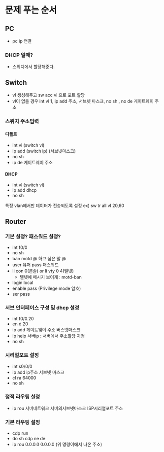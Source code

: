 # 문제 푸는 순서
## PC
- pc ip 연결

### DHCP 일때?
- 스위치에서 할당해준다.

## Switch
- vl 생성해주고 sw acc vl 으로 포트 할당
- vl이 없을 경우 int vl 1, ip add 주소, 서브넷 마스크, no sh , no de 게이트웨이 주소

### 스위치 주소입력
#### 디폴트
- int vl (switch vl)
- ip add (switch ip) (서브넷마스크)
- no sh
- ip de 게이트웨이 주소
#### DHCP
- int vl (switch vl)
- ip add dhcp
- no sh

특정 vlan에서만 데이터가 전송되도록 설정 ex) sw tr all vl 20,60

## Router
### 기본 설정? 패스워드 설정?
- int f0/0
- no sh
- ban motd @ 하고 싶은 말 @
- user 유저 pass 패스워드
- li con 0(콘솔)    or   li vty 0 4(텔넷)
  - 텔넷에 메시지 보이게 : motd-ban   
- login local
- enable pass (Privilege mode 암호)
- ser pass

### 서브 인터페이스 구성 및 dhcp 설정
- int f0/0.20
- en d 20
- ip add 게이트웨이 주소 버스넷마스크
- ip help 서버ip : 서버에서 주소할당 지정
- no sh

### 시리얼포트 설정
- int s0/0/0
- ip add ip주소 서브넷 마스크
- cl ra 64000
- no sh

### 정적 라우팅 설정
- ip rou 서버네트워크 서버의서브넷마스크 ISP시리얼포트 주소

### 기본 라우팅 설정
- cdp run
- do sh cdp ne de
- ip rou 0.0.0.0 0.0.0.0 (위 명령어에서 나온 주소)
